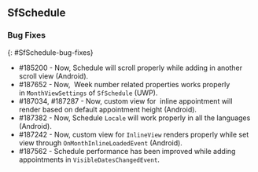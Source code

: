 ## SfSchedule

### Bug Fixes
{: #SfSchedule-bug-fixes} 

* \#185200 - Now, Schedule will scroll properly while adding in another scroll view (Android).
* \#187652 - Now,  Week number related properties works properly  in `MonthViewSettings` of `SfSchedule` (UWP).
* \#187034, \#187287 - Now, custom view for  inline appointment will render based on default appointment height (Android). 
* \#187382 - Now, Schedule `Locale` will work properly in all the languages (Android).
* \#187242 - Now, custom view for `InlineView` renders properly while set view through `OnMonthInlineLoadedEvent` (Android).
* \#187562 - Schedule performance has been improved while adding appointments in `VisibleDatesChangedEvent`.


